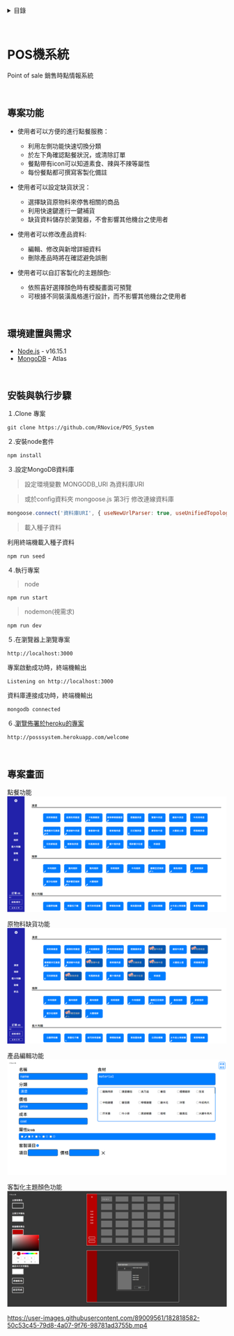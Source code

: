 <details>
  <summary>目錄</summary>
  <ol>
    <li><a href="#POS機系統">POS機系統</a></li>
    <li><a href="#專案功能">專案功能</a></li>
    <li><a href="#環境建置與需求">環境建置與需求</a></li>
    <li><a href="#安裝與執行步驟">安裝與執行步驟</a></li>
    <li><a href="#專案畫面">專案畫面</a></li>
  </ol>
</details>

&nbsp;
# **POS機系統**

Point of sale 銷售時點情報系統

&nbsp;
## **專案功能**

* 使用者可以方便的進行點餐服務：
    * 利用左側功能快速切換分類
    * 於左下角確認點餐狀況，或清除訂單
    * 餐點帶有icon可以知道素食、辣與不辣等屬性
    * 每份餐點都可撰寫客製化備註

* 使用者可以設定缺貨狀況：
    * 選擇缺貨原物料來停售相關的商品
    * 利用快速鍵進行一鍵補貨
    * 缺貨資料儲存於瀏覽器，不會影響其他機台之使用者

* 使用者可以修改產品資料:
    * 編輯、修改與新增詳細資料
    * 刪除產品時將在確認避免誤刪

* 使用者可以自訂客製化的主題顏色:
    * 依照喜好選擇顏色時有模擬畫面可預覽
    * 可根據不同裝潢風格進行設計，而不影響其他機台之使用者

&nbsp;
## **環境建置與需求**

* [Node.js](https://nodejs.org/en/) - v16.15.1
* [MongoDB](https://www.mongodb.com/zh-cn/cloud/atlas/efficiency) - Atlas

&nbsp;
## **安裝與執行步驟**


１.Clone 專案

```properties
git clone https://github.com/RNovice/POS_System
```

２.安裝node套件

```properties
npm install
```

３.設定MongoDB資料庫
> 設定環境變數 MONGODB_URI 為資料庫URI

> 或於config資料夾 mongoose.js 第3行 修改連線資料庫
```js
mongoose.connect('資料庫URI', { useNewUrlParser: true, useUnifiedTopology: true })
```
> 載入種子資料

利用終端機載入種子資料

```properties
npm run seed
```

４.執行專案
> node
```properties
npm run start
```

> nodemon(視需求)

```properties
npm run dev
```

５.在瀏覽器上瀏覽專案

```
http://localhost:3000
```

專案啟動成功時，終端機輸出
```
Listening on http://localhost:3000
```
資料庫連接成功時，終端機輸出
```
mongodb connected
```

６.[瀏覽佈署於heroku的專案](http://posssystem.herokuapp.com/welcome)
```
http://posssystem.herokuapp.com/welcome
```
&nbsp;
## **專案畫面**

點餐功能
![專案畫面](./public/img/readmeImg/order.png)

原物料缺貨功能
![專案畫面](./public/img/readmeImg/stockout.png)

產品編輯功能
![專案畫面](./public/img/readmeImg/edit.png)

客製化主題顏色功能
![專案畫面](./public/img/readmeImg/color.png)


https://user-images.githubusercontent.com/89009561/182818582-50c53c45-79d8-4a07-9f76-98781ad3755b.mp4

